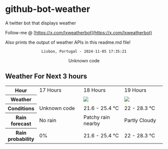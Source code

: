 # github-bot-weather
A twitter bot that displays weather

Follow-me @ [https://x.com/lxweatherbot](https://x.com/lxweatherbot)

Also prints the output of weather APIs in this readme.md file!

<div align="center">

`Lisbon, Portugal - 2024-11-05 17:35:21`

Unknown code

</div>


## Weather For Next 3 hours


<table>
    <tr>
        <th>Hour</th>
        <td>17 Hours</td><td>18 Hours</td><td>19 Hours</td>
    </tr>
    <tr>
        <th>Weather</th>
        <td><img src=""/></td><td><img src="https://cdn.weatherapi.com/weather/64x64/day/176.png"/></td><td><img src="https://cdn.weatherapi.com/weather/64x64/day/116.png"/></td>
    </tr>
    <tr>
        <th>Conditions</th>
        <td>Unknown code</td><td>21.6 -  25.4 °C</td><td>22 -  28.3 °C</td>
    </tr>
    <tr>
        <th>Rain forecast</th>
        <td width="200px">No rain</td><td width="200px">Patchy rain nearby</td><td width="200px">Partly Cloudy </td>
    </tr>
    <tr>
        <th>Rain probability</th>
        <td>0%</td><td>21.6 -  25.4 °C</td><td>22 -  28.3 °C</td>
    </tr>
</table>
